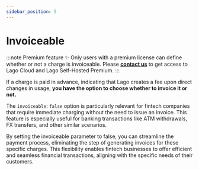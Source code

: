 ```yaml
---
sidebar_position: 5
---
```


# Invoiceable
:::note Premium feature ✨
Only users with a premium license can define whether or not a charge is invoiceable. Please **[contact us](mailto:hello@getlago.com)** to get access to Lago Cloud and Lago Self-Hosted Premium.
:::

If a charge is paid in advance, indicating that Lago creates a fee upon direct changes in usage, **you have the option to choose whether to invoice it or not.**

The `invoiceable`: `false` option is particularly relevant for fintech companies that require immediate charging without the need to issue an invoice. This feature is especially useful for banking transactions like ATM withdrawals, FX transfers, and other similar scenarios.

By setting the invoiceable parameter to false, you can streamline the payment process, eliminating the step of generating invoices for these specific charges. This flexibility enables fintech businesses to offer efficient and seamless financial transactions, aligning with the specific needs of their customers.